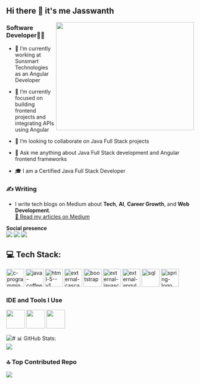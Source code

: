 ## Hi there 👋 it's me Jasswanth
<img align="right" width="370" height="290" src="https://i.pinimg.com/originals/47/f0/34/47f0342cec72b800463bf003eac1257e.gif">


 ### Software Developer👨‍💻
 
- 🔭 I’m currently working at Sunsmart Technologies as an Angular Developer

- 🌱 I’m currently focused on building frontend projects and integrating APIs using Angular

- 👯 I’m looking to collaborate on Java Full Stack projects

- 💬 Ask me anything about Java Full Stack development and Angular frontend frameworks

- 🎓 I am a Certified Java Full Stack Developer
### ✍️ Writing

- I write tech blogs on Medium about **Tech**, **AI**, **Career Growth**, and **Web Development**.  
  [📖 Read my articles on Medium](https://medium.com/@jasswanth24)


**Social presence**
<br/>
[<img src="https://img.shields.io/badge/Gmail-D14836?style=for-the-badge&logo=gmail&logoColor=white" >](jasswanth.24@gmail.com)
[<img src="https://img.shields.io/badge/-Hackerrank-2EC866?style=for-the-badge&logo=HackerRank&logoColor=white" >](https://www.hackerrank.com/profile/sjasswanth)
[<img src="https://img.shields.io/badge/LinkedIn-0077B5?style=for-the-badge&logo=linkedin&logoColor=white" >](https://www.linkedin.com/in/jasswanth-s)


## 💻 Tech Stack:
<img width="48" height="48" src="https://img.icons8.com/fluency/50/c-programming.png" alt="c-programming"/> <img width="48" height="48" src="https://img.icons8.com/color/48/java-coffee-cup-logo--v1.png" alt="java-coffee-cup-logo--v1"/> <img width="48" height="48" src="https://img.icons8.com/color/48/html-5--v1.png" alt="html-5--v1"/> <img width="48" height="48" src="https://img.icons8.com/external-tal-revivo-color-tal-revivo/48/external-cascading-style-sheets-language-used-for-describing-the-presentation-of-a-document-logo-color-tal-revivo.png" alt="external-cascading-style-sheets-language-used-for-describing-the-presentation-of-a-document-logo-color-tal-revivo"/> <img width="48" height="48" src="https://img.icons8.com/color-glass/48/bootstrap.png" alt="bootstrap"/>  <img width="48" height="48" src="https://img.icons8.com/external-tal-revivo-color-tal-revivo/48/external-javascript-is-a-high-level-interpreted-programming-language-logo-color-tal-revivo.png" alt="external-javascript-is-a-high-level-interpreted-programming-language-logo-color-tal-revivo"/>  <img width="48" height="48" src="https://img.icons8.com/external-tal-revivo-color-tal-revivo/48/external-angular-a-typescript-based-open-source-web-application-framework-logo-color-tal-revivo.png" alt="external-angular-a-typescript-based-open-source-web-application-framework-logo-color-tal-revivo"/> <img width="48" height="48" src="https://img.icons8.com/fluency/50/sql.png" alt="sql"/>  <img width="48" height="48" src="https://img.icons8.com/color/48/spring-logo.png" alt="spring-logo"/>

### IDE and Tools I Use
<img height="50" width="50" src="https://img.icons8.com/color/48/000000/visual-studio-code-2019.png"/>  <img height="50" width="50" src="https://img.icons8.com/color/50/000000/git.png"/> <img height="50" src="https://img.icons8.com/officel/480/null/java-eclipse.png"/> 


![# 📊 GitHub Stats:](https://github-readme-stats.vercel.app/api?username=Jasswanth-24&theme=dark&show_icons=true&&hide=issues,contribs)
<br/>
![](https://github-readme-stats.vercel.app/api/top-langs/?username=Jasswanth-24&theme=dark&hide_border=false&include_all_commits=true&count_private=true&layout=compact)

### 🔝 Top Contributed Repo
![](https://github-contributor-stats.vercel.app/api?username=Jasswanth-24&limit=5&theme=dark&combine_all_yearly_contributions=true)
